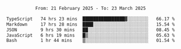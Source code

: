 <div align="center">
<p style="text-align: center;">
<!--START_SECTION:waka-->

```txt
From: 21 February 2025 - To: 23 March 2025

TypeScript   74 hrs 23 mins  ████████████████▓░░░░░░░░   66.17 %
Markdown     17 hrs 28 mins  ████░░░░░░░░░░░░░░░░░░░░░   15.54 %
JSON         9 hrs 30 mins   ██░░░░░░░░░░░░░░░░░░░░░░░   08.45 %
JavaScript   6 hrs 19 mins   █▒░░░░░░░░░░░░░░░░░░░░░░░   05.63 %
Bash         1 hr 44 mins    ▒░░░░░░░░░░░░░░░░░░░░░░░░   01.54 %
```

<!--END_SECTION:waka-->
</p>
</div>
